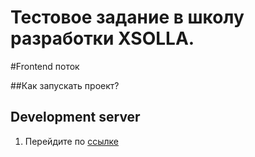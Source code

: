 # Тестовое задание в школу разработки XSOLLА. 
#Frontend поток

##Как запускать проект?
## Development server

1. Перейдите по [ссылке](https://plastya-flomaster.github.io/xsolla-school-test/)